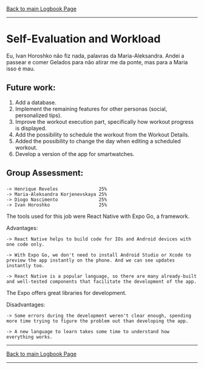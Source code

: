 [Back to main Logbook Page](../hci_logbook.md)

---

# Self-Evaluation and Workload

Eu, Ivan Horoshko não fiz nada, palavras da Maria-Aleksandra.
Andei a passear e comer Gelados para não atirar me da ponte, mas para a Maria isso é mau.
## Future work:

1. Add a database.
2. Implement the remaining features for other personas (social, personalized tips).
3. Improve the workout execution part, specifically how workout progress is displayed.
4. Add the possibility to schedule the workout from the Workout Details.
5. Added the possibility to change the day when editing a scheduled workout.
6. Develop a version of the app for smartwatches.

## Group Assessment:

###   
    -> Henrique Reveles               25%     
    -> Maria-Aleksandra Korjenevskaya 25%      
    -> Diogo Nascimento               25% 
    -> Ivan Horoshko                  25%


The tools used for this job were React Native with Expo Go, a framework.

Advantages:

    -> React Native helps to build code for IOs and Android devices with one code only.

    -> With Expo Go, we don't need to install Android Studio or Xcode to preview the app instantly on the phone. And we can see updates instantly too.

    -> React Native is a popular language, so there are many already-built and well-tested components that facilitate the development of the app.
The Expo offers great libraries for development.

Disadvantages:

    -> Some errors during the development weren't clear enough, spending more time trying to figure the problem out than developing the app.

    -> A new language to learn takes some time to understand how everything works.


---
[Back to main Logbook Page](../hci_logbook.md)

---
